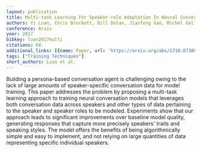 ```yaml
---
layout: publication
title: Multi-task Learning For Speaker-role Adaptation In Neural Conversation Models
authors: Yi Luan, Chris Brockett, Bill Dolan, Jianfeng Gao, Michel Galley
conference: Arxiv
year: 2017
bibkey: luan2017multi
citations: 66
additional_links: [{name: Paper, url: 'https://arxiv.org/abs/1710.07388'}]
tags: ["Training Techniques"]
short_authors: Luan et al.
---
```

Building a persona-based conversation agent is challenging owing to the lack
of large amounts of speaker-specific conversation data for model training. This
paper addresses the problem by proposing a multi-task learning approach to
training neural conversation models that leverages both conversation data
across speakers and other types of data pertaining to the speaker and speaker
roles to be modeled. Experiments show that our approach leads to significant
improvements over baseline model quality, generating responses that capture
more precisely speakers' traits and speaking styles. The model offers the
benefits of being algorithmically simple and easy to implement, and not relying
on large quantities of data representing specific individual speakers.